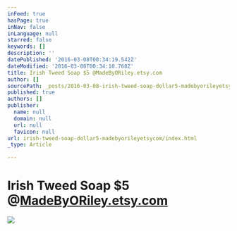 ```yaml
---
inFeed: true
hasPage: true
inNav: false
inLanguage: null
starred: false
keywords: []
description: ''
datePublished: '2016-03-08T00:34:19.542Z'
dateModified: '2016-03-08T00:34:10.768Z'
title: Irish Tweed Soap $5 @MadeByORiley.etsy.com
author: []
sourcePath: _posts/2016-03-08-irish-tweed-soap-dollar5-madebyorileyetsycom.md
published: true
authors: []
publisher:
  name: null
  domain: null
  url: null
  favicon: null
url: irish-tweed-soap-dollar5-madebyorileyetsycom/index.html
_type: Article

---
```

# Irish Tweed Soap $5 @[MadeByORiley.etsy.com][0]
![](https://the-grid-user-content.s3-us-west-2.amazonaws.com/974b1834-f1b6-423a-9de6-ef875bca6e30.jpg)

[0]: https://www.etsy.com/listing/267801277/green-irish-tweed-type-fragrance?ref=listing-shop-header-0